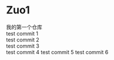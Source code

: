 # Zuo1
我的第一个仓库  
test commit 1  
test commit 2  
test commit 3  
test commit 4
test commit 5
test commit 6